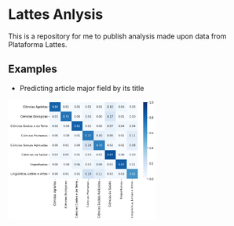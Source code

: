 # Lattes Anlysis
 
This is a repository for me to publish analysis made upon data from Plataforma Lattes.

## Examples

- Predicting article major field by its title

<img src="images/predicting-article-major-field-by-its-title.png" alt='Confusion matrix of the project \"Predicting article major field by its title' width="300">